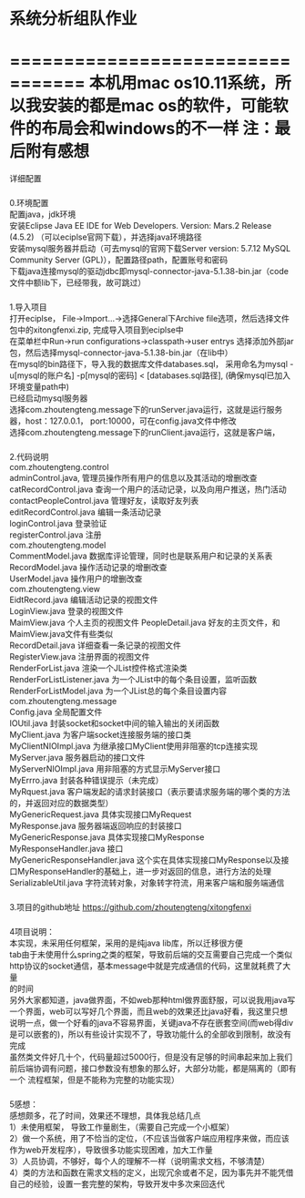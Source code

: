 # 系统分析组队作业
================================= 
本机用mac os10.11系统，所以我安装的都是mac os的软件，可能软件的布局会和windows的不一样
注：最后附有感想
=================================
详细配置
###
0.环境配置<br /> 
	配置java，jdk环境<br /> 
	安装Eclipse Java EE IDE for Web Developers.     Version: Mars.2 Release (4.5.2) （可以eciplse官网下载），并选择java环境路径<br /> 
	安装mysql服务器并启动（可去mysql的官网下载Server version: 5.7.12 MySQL Community Server (GPL)），配置路径path，配置账号和密码<br /> 
	下载java连接mysql的驱动jdbc即mysql-connector-java-5.1.38-bin.jar（code文件中额lib下，已经带我，故可跳过）<br /> 
###
1.导入项目<br /> 
	打开eciplse， File->Import...->选择General下Archive file选项，然后选择文件包中的xitongfenxi.zip, 完成导入项目到eciplse中<br /> 
	在菜单栏中Run->run configurations->classpath->user entrys 选择添加外部jar包，然后选择mysql-connector-java-5.1.38-bin.jar（在lib中）<br /> 
	在mysql的bin路径下，导入我的数据库文件databases.sql， 采用命名为mysql -u[mysql的账户名] -p[mysql的密码] < [databases.sql路径], (确保mysql已加入环境变量path中)<br /> 
	已经启动mysql服务器<br /> 
	选择com.zhoutengteng.message下的runServer.java运行，这就是运行服务器，host：127.0.0.1， port:10000，可在config.java文件中修改<br /> 
	选择com.zhoutengteng.message下的runClient.java运行，这就是客户端， <br /> 
###
2.代码说明<br /> 
	com.zhoutengteng.control<br /> 
		adminControl.java, 管理员操作所有用户的信息以及其活动的增删改查<br /> 
		catRecordControl.java 查询一个用户的活动记录，以及向用户推送，热门活动<br /> 
		contactPeopleControl.java 管理好友，读取好友列表<br /> 
		editRecordControl.java 编辑一条活动记录<br /> 
		loginControl.java 登录验证<br /> 
		registerControl.java 注册<br /> 
	com.zhoutengteng.model<br /> 
		CommentModel.java 数据库评论管理，同时也是联系用户和记录的关系表<br /> 
		RecordModel.java 操作活动记录的增删改查<br /> 
		UserModel.java 操作用户的增删改查<br /> 
	com.zhoutengteng.view<br /> 
		EidtRecord.java 编辑活动记录的视图文件<br /> 
		LoginView.java 	登录的视图文件<br /> 
		MaimView.java 个人主页的视图文件
		PeopleDetail.java 好友的主页文件，和MaimView.java文件有些类似<br /> 
		RecordDetail.java 详细查看一条记录的视图文件<br /> 
		RegisterView.java 注册界面的视图文件<br /> 
		RenderForList.java 渲染一个JList控件格式渲染类<br /> 
		RenderForListListener.java 为一个JList中的每个条目设置，监听函数<br /> 
		RenderForListModel.java 为一个JList总的每个条目设置内容<br /> 
	com.zhoutengteng.message<br /> 
		Config.java 全局配置文件<br /> 
		IOUtil.java 封装socket和socket中间的输入输出的关闭函数<br /> 
		MyClient.java 为客户端socket连接服务端的接口类<br /> 
		MyClientNIOImpl.java 为继承接口MyClient使用非阻塞的tcp连接实现<br /> 
		MyServer.java 服务器启动的接口文件<br /> 
		MyServerNIOImpl.java 用非阻塞的方式显示MyServer接口<br /> 
		MyErrro.java 封装各种错误提示（未完成）<br /> 
		MyRquest.java 客户端发起的请求封装接口（表示要请求服务端的哪个类的方法的，并返回对应的数据类型）<br /> 
		MyGenericRequest.java  具体实现接口MyRequest<br /> 
		MyResponse.java 服务器端返回响应的封装接口<br /> 
		MyGenericResponse.java 具体实现接口MyResponse<br /> 
		MyResponseHandler.java 接口<br /> 
		MyGenericResponseHandler.java 这个实在具体实现接口MyResponse以及接口MyResponseHandler的基础上，进一步对返回的信息，进行方法的处理<br /> 
		SerializableUtil.java 字符流转对象，对象转字符流，用来客户端和服务端通信<br /> 
###
3.项目的github地址 https://github.com/zhoutengteng/xitongfenxi<br /> 
###
4项目说明：<br /> 
	本实现，未采用任何框架，采用的是纯java lib库，所以迁移很方便<br /> 
	tab由于未使用什么spring之类的框架，导致前后端的交互需要自己完成一个类似http协议的socket通信，基本message中就是完成通信的代码，这里就耗费了大量<br /> 
的时间<br /> 
	另外大家都知道，java做界面，不如web那种html做界面舒服，可以说我用java写一个界面，web可以写好几个界面，而且web的效果还比java好看，我这里只想
说明一点，做一个好看的java不容易界面，关键java不存在嵌套空间(而web得div是可以嵌套的)，所以有些设计实现不了，导致功能什么的全部收到限制，故没有完成<br /> 
	虽然类文件好几十个，代码量超过5000行，但是没有足够的时间串起来加上我们前后端协调有问题，接口参数没有想象的那么好，大部分功能，都是隔离的（即有一个
流程框架，但是不能称为完整的功能实现）<br /> 
###
5感想：<br /> 
	感想颇多，花了时间，效果还不理想，具体我总结几点<br /> 
	1）未使用框架， 导致工作量剧生，（需要自己完成一个小框架）<br /> 
	2）做一个系统，用了不恰当的定位，（不应该当做客户端应用程序来做，而应该作为web开发程序），导致很多功能实现困难，加大工作量<br /> 
	3）人员协调，不够好，每个人的理解不一样（说明需求文档，不够清楚）<br /> 
	4）类的方法和函数在需求文档的定义，出现冗余或者不足，因为事先并不能凭借自己的经验，设置一套完整的架构，导致开发中多次来回迭代<br /> 
	
		
		



